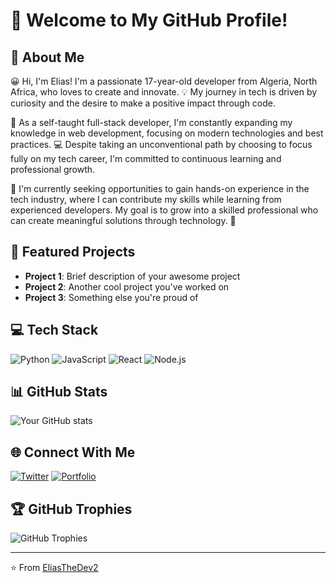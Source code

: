 # 🌟 Welcome to My GitHub Profile! 

## 👋 About Me

😀 Hi, I'm Elias! I'm a passionate 17-year-old developer from Algeria, North Africa, who loves to create and innovate. 💡 My journey in tech is driven by curiosity and the desire to make a positive impact through code. 

🚀 As a self-taught full-stack developer, I'm constantly expanding my knowledge in web development, focusing on modern technologies and best practices. 💻 Despite taking an unconventional path by choosing to focus fully on my tech career, I'm committed to continuous learning and professional growth.

🌱 I'm currently seeking opportunities to gain hands-on experience in the tech industry, where I can contribute my skills while learning from experienced developers. My goal is to grow into a skilled professional who can create meaningful solutions through technology. 🎯

## 🚀 Featured Projects
- **Project 1**: Brief description of your awesome project
- **Project 2**: Another cool project you've worked on
- **Project 3**: Something else you're proud of

## 💻 Tech Stack
![Python](https://img.shields.io/badge/-Python-3776AB?style=flat-square&logo=Python&logoColor=white)
![JavaScript](https://img.shields.io/badge/-JavaScript-F7DF1E?style=flat-square&logo=javascript&logoColor=black)
![React](https://img.shields.io/badge/-React-61DAFB?style=flat-square&logo=react&logoColor=black)
![Node.js](https://img.shields.io/badge/-Node.js-339933?style=flat-square&logo=node.js&logoColor=white)

## 📊 GitHub Stats
![Your GitHub stats](https://github-readme-stats.vercel.app/api?username=EliasTheDev2&show_icons=true&theme=radical)

## 🌐 Connect With Me
[![Twitter](https://img.shields.io/badge/-Twitter-1DA1F2?style=flat-square&logo=X&logoColor=white)](https://x.com/kiddonotclone)
[![Portfolio](https://img.shields.io/badge/-Portfolio-000000?style=flat-square&logo=About.me&logoColor=white)](https://eliasthedev-info.netlify.app/)

## 🏆 GitHub Trophies
![GitHub Trophies](https://github-profile-trophy.vercel.app/?username=EliasTheDev2&theme=darkhub)

---
⭐️ From [EliasTheDev2](https://github.com/EliasTheDev2)
